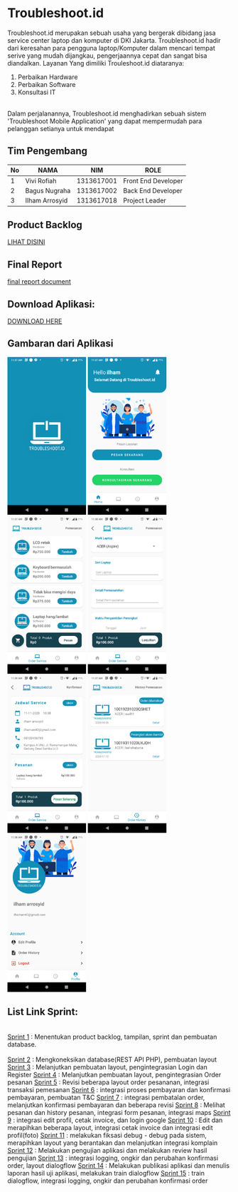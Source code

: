 # Troubleshoot.id
Troubleshoot.id merupakan sebuah usaha yang bergerak dibidang jasa service center laptop dan komputer di DKI Jakarta. Troubleshoot.id hadir dari keresahan para pengguna laptop/Komputer dalam mencari tempat serive yang mudah dijangkau, pengerjaannya cepat dan sangat bisa diandalkan. Layanan Yang dimiliki Trouleshoot.id diataranya:
1. Perbaikan Hardware
2. Perbaikan Software
3. Konsultasi IT
<br>
Dalam perjalanannya, Troubleshoot.id menghadirkan sebuah sistem 'Troubleshoot Mobile Application' yang dapat mempermudah para pelanggan setianya untuk mendapat</div>

## Tim Pengembang
| No | NAMA           | NIM        | ROLE                |
|----|----------------|------------|---------------------|
| 1  | Vivi Rofiah    | 1313617001 | Front End Developer |
| 2  | Bagus Nugraha  | 1313617002 | Back End Developer  |
| 3  | Ilham Arrosyid | 1313617018 | Project Leader      |

## Product Backlog
[LIHAT DISINI](https://docs.google.com/spreadsheets/d/1tAw_0VnchsDlhi_rwpmGFem3s4aY-afY/edit#gid=966213186)

## Final Report
[final report document](http://bit.ly/final_report_troubleshootid)

## Download Aplikasi:
[DOWNLOAD HERE](http://bit.ly/Troubleshoot_apps)


## Gambaran dari Aplikasi
<img src="Gambaran/Screenshot_20201105-113730.png" height="354px">  <img src="Gambaran/Screenshot_20201105-113743.png" height="354px">  <img src="Gambaran/Screenshot_20201105-113749.png" height="354px">  <img src="Gambaran/Screenshot_20201105-113829.png" height="354px">  <img src="Gambaran/Screenshot_20201105-113939.png" height="354px">  <img src="Gambaran/Screenshot_20201105-113756.png" height="354px">   <img src="Gambaran/Screenshot_20201105-113808.png" height="354px">   






## List Link Sprint:
<br>[Sprint 1](https://github.com/Ilhamarr/TroubleshootAndroid/edit/master/) : Menentukan product backlog, tampilan, sprint dan pembuatan database.<br>
<br>[Sprint 2](https://github.com/Ilhamarr/TroubleshootAndroid/tree/sprint2) : Mengkoneksikan database(REST API PHP), pembuatan layout<br>
[Sprint 3](https://github.com/Ilhamarr/TroubleshootAndroid/tree/sprint3) : Melanjutkan pembuatan layout, pengintegrasian Login dan Register
[Sprint 4](https://github.com/Ilhamarr/TroubleshootAndroid/tree/sprint4) : Melanjutkan pembuatan layout, pengintegrasian Order pesanan
[Sprint 5](https://github.com/Ilhamarr/TroubleshootAndroid/tree/sprint5) : Revisi beberapa layout order pesananan, integrasi transaksi pemesanan
[Sprint 6](https://github.com/Ilhamarr/TroubleshootAndroid/tree/sprint6) : integrasi proses pembayaran dan konfirmasi pembayaran, pembuatan T&C
[Sprint 7](https://github.com/Ilhamarr/TroubleshootAndroid/tree/sprint7) : integrasi pembatalan order, melanjutkan konfirmasi pembayaran dan beberapa revisi
[Sprint 8](https://github.com/Ilhamarr/TroubleshootAndroid/tree/sprint8) : Melihat pesanan dan history pesanan, integrasi form pesanan, integrasi maps
[Sprint 9](https://github.com/Ilhamarr/TroubleshootAndroid/tree/sprint9) : integrasi edit profil, cetak invoice, dan login google
[Sprint 10](https://github.com/Ilhamarr/TroubleshootAndroid/tree/sprint10) : Edit dan merapihkan beberapa layout, integrasi cetak invoice dan integrasi edit profil(foto)
[Sprint 11](https://github.com/Ilhamarr/TroubleshootAndroid/tree/sprint11) : melakukan fiksasi debug - debug pada sistem, merapihkan layout yang berantakan dan melanjutkan integrasi komplain
[Sprint 12]() : Melakukan pengujian aplikasi dan melakukan review hasil pengujian
[Sprint 13](https://github.com/Ilhamarr/TroubleshootAndroid/tree/sprint13) : integrasi logging, ongkir dan perubahan konfirmasi order, layout dialogflow
[Sprint 14]() : Melakukan publikasi aplikasi dan menulis laporan hasil uji aplikasi, melakukan train dialogflow
[Sprint 15](https://github.com/Ilhamarr/TroubleshootAndroid/tree/sprint15) : train dialogflow, integrasi logging, ongkir dan perubahan konfirmasi order


<br>
<br>


